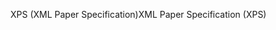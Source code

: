 <span data-ttu-id="786d2-101">XPS (XML Paper Specification)</span><span class="sxs-lookup"><span data-stu-id="786d2-101">XML Paper Specification (XPS)</span></span>
